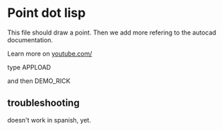 # Point dot lisp

This file should draw a point. Then we add more refering to the autocad documentation. 

Learn more on [youtube.com/](https://www.youtube.com/channel/UCjiKfUMT7m1odCUvFZjKyHg)

type APPLOAD

and then DEMO_RICK

## troubleshooting

doesn't work in spanish, yet. 
